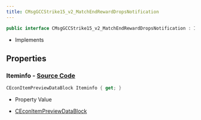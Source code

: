 ```yaml
---
title: CMsgGCCStrike15_v2_MatchEndRewardDropsNotification
---
```


```csharp
public interface CMsgGCCStrike15_v2_MatchEndRewardDropsNotification : ITypedProtobuf<CMsgGCCStrike15_v2_MatchEndRewardDropsNotification>, INativeHandle
```

- Implements

## Properties

### **Iteminfo** - [Source Code](https://github.com/swiftly-solution/swiftlys2/blob/main/managed/src/SwiftlyS2.Generated/Protobufs/Interfaces/CMsgGCCStrike15_v2_MatchEndRewardDropsNotification.cs#L13)

```csharp
CEconItemPreviewDataBlock Iteminfo { get; }
```

- Property Value

- [CEconItemPreviewDataBlock](/docs/api/shared/protobufdefinitions/ceconitempreviewdatablock)

